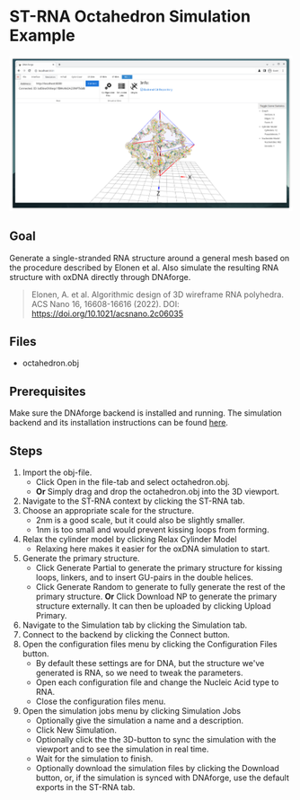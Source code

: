 # ST-RNA Octahedron Simulation Example

![screenshot](screenshot.png "Result")

## Goal
Generate a single-stranded RNA structure around a general mesh based on the procedure described by Elonen et al. Also simulate the resulting RNA structure with oxDNA directly through DNAforge.

> Elonen, A. et al. Algorithmic design of 3D wireframe RNA polyhedra. ACS Nano 16, 16608-16616 (2022). DOI: https://doi.org/10.1021/acsnano.2c06035

## Files
* octahedron.obj

## Prerequisites
Make sure the DNAforge backend is installed and running. The simulation backend and its installation instructions can be found [here](https://github.com/dnaforge/dnaforge-backend).

## Steps
1. Import the obj-file.
    * Click Open in the file-tab and select octahedron.obj.
    * **Or** Simply drag and drop the octahedron.obj into the 3D viewport.
2. Navigate to the ST-RNA context by clicking the ST-RNA tab.
3. Choose an appropriate scale for the structure.
    * 2nm is a good scale, but it could also be slightly smaller.
    * 1nm is too small and would prevent kissing loops from forming.
4. Relax the cylinder model by clicking Relax Cylinder Model
    * Relaxing here makes it easier for the oxDNA simulation to start.
5. Generate the primary structure.
    * Click Generate Partial to generate the primary structure for kissing loops, linkers, and to insert GU-pairs in the double helices.
    * Click Generate Random to generate to fully generate the rest of the primary structure. **Or** Click Download NP to generate the primary structure externally. It can then be uploaded by clicking Upload Primary.
6. Navigate to the Simulation tab by clicking the Simulation tab.
7. Connect to the backend by clicking the Connect button.
8. Open the configuration files menu by clicking the Configuration Files button.
    * By default these settings are for DNA, but the structure we've generated is RNA, so we need to tweak the parameters.
    * Open each configuration file and change the Nucleic Acid type to RNA.
    * Close the configuration files menu.
9. Open the simulation jobs menu by clicking Simulation Jobs
    * Optionally give the simulation a name and a description.
    * Click New Simulation.
    * Optionally click the the 3D-button to sync the simulation with the viewport and to see the simulation in real time.
    * Wait for the simulation to finish.
    * Optionally download the simulation files by clicking the Download button, or, if the simulation is synced with DNAforge, use the default exports in the ST-RNA tab.
